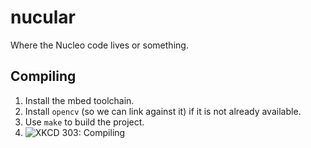 # nucular

Where the Nucleo code lives or something.

## Compiling

1. Install the mbed toolchain.
2. Install `opencv` (so we can link against it) if it is not already available.
3. Use `make` to build the project.
4. ![XKCD 303: Compiling](https://imgs.xkcd.com/comics/compiling.png)